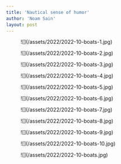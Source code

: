 ```yaml
---
title: 'Nautical sense of humor'
author: 'Noam Sain'
layout: post
---
```


<figure class="wp-block-image size-full">![](/assets/2022/2022-10-boats-1.jpg)</figure><figure class="wp-block-image size-full">![](/assets/2022/2022-10-boats-2.jpg)</figure><figure class="wp-block-image size-full">![](/assets/2022/2022-10-boats-3.jpg)</figure><figure class="wp-block-image size-full">![](/assets/2022/2022-10-boats-4.jpg)</figure><figure class="wp-block-image size-full">![](/assets/2022/2022-10-boats-5.jpg)</figure><figure class="wp-block-image size-full">![](/assets/2022/2022-10-boats-6.jpg)</figure><figure class="wp-block-image size-full">![](/assets/2022/2022-10-boats-7.jpg)</figure><figure class="wp-block-image size-full">![](/assets/2022/2022-10-boats-8.jpg)</figure><figure class="wp-block-image size-full">![](/assets/2022/2022-10-boats-9.jpg)</figure><figure class="wp-block-image size-full">![](/assets/2022/2022-10-boats-10.jpg)</figure><figure class="wp-block-image size-full">![](/assets/2022/2022-10-boats.jpg)</figure>